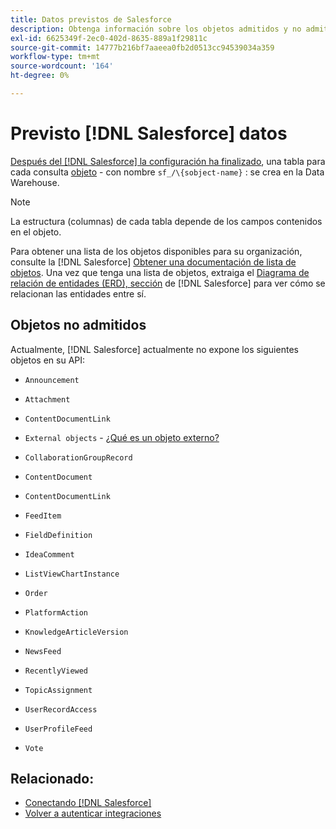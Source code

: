 ```yaml
---
title: Datos previstos de Salesforce
description: Obtenga información sobre los objetos admitidos y no admitidos en los datos de Salesforce.
exl-id: 6625349f-2ec0-402d-8635-889a1f29811c
source-git-commit: 14777b216bf7aaeea0fb2d0513cc94539034a359
workflow-type: tm+mt
source-wordcount: '164'
ht-degree: 0%

---
```


# Previsto [!DNL Salesforce] datos

[Después del [!DNL Salesforce] la configuración ha finalizado](../integrations/salesforce.md), una tabla para cada consulta [objeto](https://developer.salesforce.com/docs/atlas.en-us.object_reference.meta/object_reference/sforce_api_objects_concepts.htm) - con nombre `sf_/\{sobject-name}` : se crea en la Data Warehouse.

>[!NOTE]
>
>La estructura (columnas) de cada tabla depende de los campos contenidos en el objeto.

Para obtener una lista de los objetos disponibles para su organización, consulte la [!DNL Salesforce] [Obtener una documentación de lista de objetos](https://developer.salesforce.com/docs/atlas.en-us.api_rest.meta/api_rest/dome_describeGlobal.htm). Una vez que tenga una lista de objetos, extraiga el [Diagrama de relación de entidades (ERD), sección](https://developer.salesforce.com/docs/atlas.en-us.object_reference.meta/object_reference/sforce_api_erd_knowledge.htm) de [!DNL Salesforce] para ver cómo se relacionan las entidades entre sí.

## Objetos no admitidos

Actualmente, [!DNL Salesforce] actualmente no expone los siguientes objetos en su API:

* `Announcement`
* `Attachment`
* `ContentDocumentLink`
* `External objects` - [¿Qué es un objeto externo?](https://developer.salesforce.com/docs/atlas.en-us.object_reference.meta/object_reference/sforce_api_objects_external_objects.htm)
* `CollaborationGroupRecord`
* `ContentDocument`
* `ContentDocumentLink`
* `FeedItem`
* `FieldDefinition`
* `IdeaComment`
* `ListViewChartInstance`
* `Order`
* `PlatformAction`

* `KnowledgeArticleVersion`
* `NewsFeed`
* `RecentlyViewed`
* `TopicAssignment`
* `UserRecordAccess`
* `UserProfileFeed`
* `Vote`

## Relacionado:

* [Conectando [!DNL Salesforce]](../integrations/salesforce.md)
* [Volver a autenticar integraciones](https://experienceleague.adobe.com/docs/commerce-knowledge-base/kb/how-to/mbi-reauthenticating-integrations.html?lang=en)

